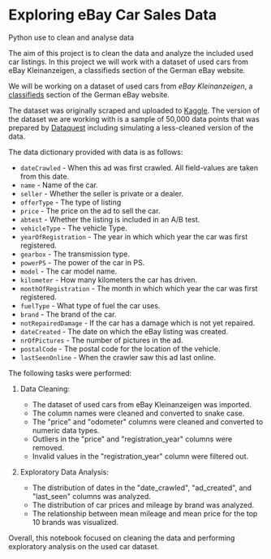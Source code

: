 # Exploring eBay Car Sales Data
 Python use to clean and analyse data

The aim of this project is to clean the data and analyze the included used car listings.
In this project we will work with a dataset of used cars from eBay Kleinanzeigen, a classifieds section of the German eBay website.

We will be working on a dataset of used cars from *eBay Kleinanzeigen*, a [classifieds](https://en.wikipedia.org/wiki/Classified_advertising) section of the German eBay website.

The dataset was originally scraped and uploaded to [Kaggle](https://www.kaggle.com/orgesleka/used-cars-database/data).  The version of the dataset we are working with is a sample of 50,000 data points that was prepared by [Dataquest](https://www.dataquest.io) including simulating a less-cleaned version of the data.

The data dictionary provided with data is as follows:

- `dateCrawled` - When this ad was first crawled. All field-values are taken from this date.
- `name` - Name of the car.
- `seller` - Whether the seller is private or a dealer.
- `offerType` - The type of listing
- `price` - The price on the ad to sell the car.
- `abtest` - Whether the listing is included in an A/B test.
- `vehicleType` - The vehicle Type.
- `yearOfRegistration` - The year in which which year the car was first registered.
- `gearbox` - The transmission type.
- `powerPS` - The power of the car in PS.
- `model` - The car model name.
- `kilometer` - How many kilometers the car has driven.
- `monthOfRegistration` - The month in which which year the car was first registered.
- `fuelType` - What type of fuel the car uses.
- `brand` - The brand of the car.
- `notRepairedDamage` - If the car has a damage which is not yet repaired.
- `dateCreated` - The date on which the eBay listing was created.
- `nrOfPictures` - The number of pictures in the ad.
- `postalCode` - The postal code for the location of the vehicle.
- `lastSeenOnline` - When the crawler saw this ad last online.


The following tasks were performed:

1. Data Cleaning:
   - The dataset of used cars from eBay Kleinanzeigen was imported.
   - The column names were cleaned and converted to snake case.
   - The "price" and "odometer" columns were cleaned and converted to numeric data types.
   - Outliers in the "price" and "registration_year" columns were removed.
   - Invalid values in the "registration_year" column were filtered out.

2. Exploratory Data Analysis:
   - The distribution of dates in the "date_crawled", "ad_created", and "last_seen" columns was analyzed.
   - The distribution of car prices and mileage by brand was analyzed.
   - The relationship between mean mileage and mean price for the top 10 brands was visualized.

Overall, this notebook focused on cleaning the data and performing exploratory analysis on the used car dataset.